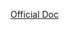 [Official Doc](https://racelogic.support/01VBOX_Automotive/01General_Information/Knowledge_Base/VBO_file_format)
